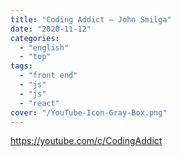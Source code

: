 ```yaml
---
title: "Coding Addict – John Smilga"
date: "2020-11-12"
categories:
  - "english"
  - "top"
tags:
  - "front end"
  - "js"
  - "js"
  - "react"
cover: "/YouTube-Icon-Gray-Box.png"
---
```


https://youtube.com/c/CodingAddict
